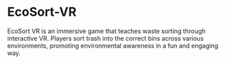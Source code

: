 # EcoSort-VR
 EcoSort VR is an immersive game that teaches waste sorting through interactive VR. Players sort trash into the correct bins across various environments, promoting environmental awareness in a fun and engaging way.

